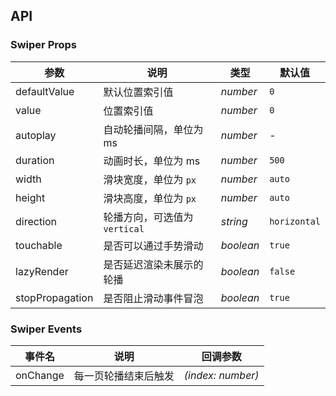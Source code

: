 ## API

### Swiper Props

| 参数             | 说明                     | 类型               | 默认值    |
| ---------------- | ------------------------ | ------------------ | --------- |
| defaultValue     | 默认位置索引值           | _number_ | `0`       |
| value            | 位置索引值           | _number_ | `0`       |
| autoplay         | 自动轮播间隔，单位为 ms  | _number_ | -         |
| duration         | 动画时长，单位为 ms      | _number_ | `500`     |
| width            | 滑块宽度，单位为 `px`    | _number_ | `auto`    |
| height           | 滑块高度，单位为 `px`    | _number_ | `auto`    |
| direction        | 轮播方向，可选值为 `vertical` | _string_     | `horizontal`   |
| touchable        | 是否可以通过手势滑动     | _boolean_          | `true`    |
| lazyRender       | 是否延迟渲染未展示的轮播 | _boolean_          | `false`   |
| stopPropagation  | 是否阻止滑动事件冒泡     | _boolean_          | `true`    |

### Swiper Events

| 事件名 | 说明                 | 回调参数            |
| ------ | -------------------- | ------------------- |
| onChange | 每一页轮播结束后触发 | _(index: number)_ |